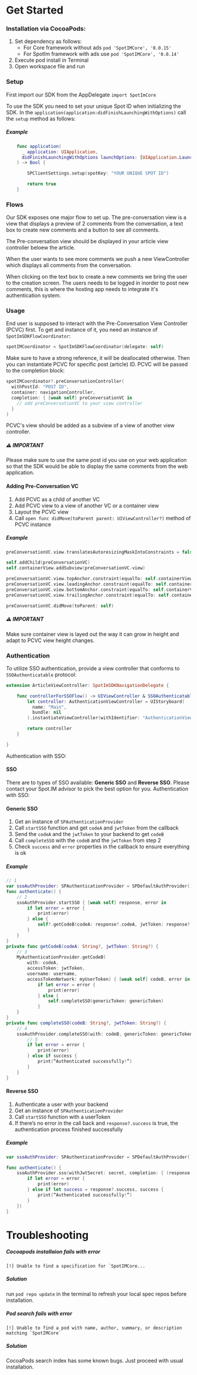 # Get Started

### Installation via CocoaPods:
1. Set dependency as follows:
    - For Core framework without ads `pod 'SpotIMCore', '0.0.15'`
    - For SpotIm framework with ads use `pod 'SpotIMCore', '0.0.14'`
2. Execute pod install in Terminal
3. Open workspace file and run

### Setup

First import our SDK from the AppDelegate
`import SpotImCore`

To use the SDK you need to set your unique Spot ID when initializing the SDK.
In the `application(application:didFinishLaunchingWithOptions)` call the `setup` method as follows:

##### Example

```swift
    func application(
      _ application: UIApplication,
      didFinishLaunchingWithOptions launchOptions: [UIApplication.LaunchOptionsKey: Any]?
    ) -> Bool {

        SPClientSettings.setup(spotKey: "YOUR UNIQUE SPOT ID")

        return true
    }
```

### Flows

Our SDK exposes one major flow to set up. The pre-conversation view is a view that displays a preview of 2 comments from the conversation, a text box to create new comments and a button to see all comments.

The Pre-conversation view should be displayed in your article view controller beloew the article.

When the user wants to see more comments we push a new ViewController which displays all comments from the conversation.

When clicking on the text box to create a new comments we bring the user to the creation screen. The users needs to be logged in inorder to post new comments, this is where the hosting app needs to integrate it's authentication system.

### Usage

End user is supposed to interact with the Pre-Conversation View Controller (PCVC) first. To get and instance of it, you need an instance of `SpotImSDKFlowCoordinator`:
```swift
spotIMCoordinator = SpotImSDKFlowCoordinator(delegate: self)
```
Make sure to have a strong reference, it will be deallocated otherwise.
Then you can instantiate PCVC for specific post (article) ID. PCVC will be passed to the completion block:
```swift
spotIMCoordinator?.preConversationController(
  withPostId: "POST ID",
  container: navigationController,
  completion: { [weak self] preConversationVC in
    // add preConversationVC to your view controller
  }
)
```

PCVC's view should be added as a subview of a view of another view controller.

##### ⚠️ IMPORTANT
Please make sure to use the same post id you use on your web application so that the SDK would be able to display the same comments from the web application.

#### Adding Pre-Conversation VC

1. Add PCVC as a child of another VC
2. Add PCVC view to a view of another VC or a container view
3. Layout the PCVC view
4. Call `open func didMove(toParent parent: UIViewController?)` method of PCVC instance

##### Example

```swift
preConversationVC.view.translatesAutoresizingMaskIntoConstraints = false

self.addChild(preConversationVC)
self.containerView.addSubview(preConversationVC.view)

preConversationVC.view.topAnchor.constraint(equalTo: self.containerView.topAnchor).isActive = true
preConversationVC.view.leadingAnchor.constraint(equalTo: self.containerView.leadingAnchor).isActive = true
preConversationVC.view.bottomAnchor.constraint(equalTo: self.containerView.bottomAnchor).isActive = true
preConversationVC.view.trailingAnchor.constraint(equalTo: self.containerView.trailingAnchor).isActive = true

preConversationVC.didMove(toParent: self)
```
##### ⚠️ IMPORTANT
Make sure container view is layed out the way it can grow in height and adapt to PCVC view height changes.

### Authentication

To utilize SSO authentication, provide a view controller that conforms to `SSOAuthenticatable` protocol:
```swift
extension ArticleViewController: SpotImSDKNavigationDelegate {

    func controllerForSSOFlow() -> UIViewController & SSOAuthenticatable {
        let controller: AuthenticationViewController = UIStoryboard(
          name: "Main",
          bundle: nil
        ).instantiateViewController(withIdentifier: "AuthenticationViewController") as! AuthenticationViewController

        return controller
    }

}
```

Authentication with SSO:

#### SSO

There are to types of SSO available: **Generic SSO** and **Reverse SSO**. Please contact your Spot.IM advisor to pick the best option for you.	Authentication with SSO:

#### Generic SSO

1. Get an instance of `SPAuthenticationProvider`
2. Call `startSSO` function and get `codeA` and `jwtToken` from the callback
3. Send the `codeA` and the `jwtToken` to your backend to get `codeB`
4. Call `completeSSO` with the `codeB` and the `jwtToken` from step 2
5. Check `success` and `error` properties in the callback to ensure everything is ok

##### Example
```swift
// 1
var ssoAuthProvider: SPAuthenticationProvider = SPDefaultAuthProvider()
func authenticate() {
    // 2
    ssoAuthProvider.startSSO { [weak self] response, error in
        if let error = error {
            print(error)
        } else {
            self?.getCodeB(codeA: response?.codeA, jwtToken: response?.jwtToken)
        }
    }
}
private func getCodeB(codeA: String?, jwtToken: String?) {
    // 3
    MyAuthenticationProvider.getCodeB(
        with: codeA,
        accessToken: jwtToken,
        username: username,
        accessTokenNetwork: myUserToken) { [weak self] codeB, error in
            if let error = error {
                print(error)
            } else {
                self.completeSSO(genericToken: genericToken)
            }
    }
}
private func completeSSO(codeB: String?, jwtToken: String?) {
    // 4
    ssoAuthProvider.completeSSO(with: codeB, genericToken: genericToken) { [weak self] success, error in
        // 5
        if let error = error {
            print(error)
        } else if success {
            print(“Authenticated successfully!”)
        } 	
    }
}
```


#### Reverse SSO

1. Authenticate a user with your backend
2. Get an instance of `SPAuthenticationProvider`
3. Call `startSSO` function with a userToken
4. If there’s no error in the call back and `response?.success` is true, the authentication process finished successfully

##### Example
```swift
var ssoAuthProvider: SPAuthenticationProvider = SPDefaultAuthProvider()

func authenticate() {
    ssoAuthProvider.sso(withJwtSecret: secret, completion: { (response, error) in
        if let error = error {
            print(error)
        } else if let success = response?.success, success {
            print(“Authenticated successfully!”)
        }
    })
}
```

# Troubleshooting

##### Cocoapods installaion fails with error
```
[!] Unable to find a specification for `SpotIMCore...
```
##### Solution
run `pod repo update` in the terminal to refresh your local spec repos before installation.

##### Pod search fails with error
```
[!] Unable to find a pod with name, author, summary, or description matching `SpotIMCore`
```
##### Solution
CocoaPods search index has some known bugs. Just proceed with usual installation.
